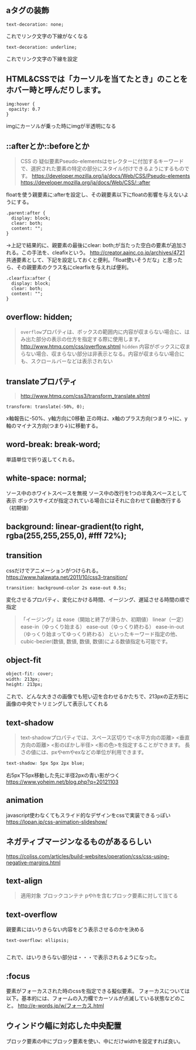 ## aタグの装飾
```
text-decoration: none;
```
これでリンク文字の下線がなくなる
```
text-decoration: underline;
```
これでリンク文字の下線を設定

## HTML&CSSでは「カーソルを当てたとき」のことをホバー時と呼んだりします。
```
img:hover {
 opacity: 0.7
}
```
imgにカーソルが乗った時にimgが半透明になる

## ::afterとか::beforeとか
> CSS の 疑似要素Pseudo-elementsはセレクターに付加するキーワードで、選択された要素の特定の部分にスタイル付けできるようにするものです。
https://developer.mozilla.org/ja/docs/Web/CSS/Pseudo-elements
https://developer.mozilla.org/ja/docs/Web/CSS/::after

floatを使う親要素に:afterを設定し、その親要素以下にfloatの影響を与えないようにする。
```
.parent:after {
  display: block;
  clear: both;
  content: "";
}
```
→上記で結果的に、親要素の最後にclear: both;が当たった空白の要素が追加される。この手法を、cleafixという。
http://creator.aainc.co.jp/archives/4721
共通要素として、下記を設定しておくと便利。「float使いそうだな」と思ったら、その親要素のクラス名にclearfixを与えれば便利。
```
.clearfix:after {
  display: block;
  clear: both;
  content: "";
}
```
## overflow: hidden;
> `overflow`プロパティは、ボックスの範囲内に内容が収まらない場合に、はみ出た部分の表示の仕方を指定する際に使用します。
http://www.htmq.com/css/overflow.shtml
> `hidden` 内容がボックスに収まらない場合、収まらない部分は非表示となる。内容が収まらない場合にも、スクロールバーなどは表示されない

## translateプロパティ
> http://www.htmq.com/css3/transform_translate.shtml

```
transform: translate(-50%, 0);
```
x軸報告に-50%、y軸方向に0移動
正の時は、x軸のプラス方向(つまり→)に、y軸のマイナス方向(つまり↓)に移動する。

## word-break: break-word;
単語単位で折り返してくれる。

## white-space: normal;
ソース中のホワイトスペースを無視
ソース中の改行を1つの半角スペースとして表示
ボックスサイズが指定されている場合にはそれに合わせて自動改行する（初期値）

## background: linear-gradient(to right, rgba(255,255,255,0), #fff 72%);

## transition
cssだけでアニメーションがつけられる。https://www.halawata.net/2011/10/css3-transition/
```
transition: background-color 2s ease-out 0.5s;
```
変化させるプロパティ、変化にかける時間、イージング、遅延させる時間の順で指定
> 「イージング」は
> ease（開始と終了が滑らか、初期値）
> linear（一定）
> ease-in（ゆっくり始まる）
> ease-out（ゆっくり終わる）
> ease-in-out（ゆっくり始まってゆっくり終わる）
> といったキーワード指定の他、cubic-bezier(数値, 数値, 数値, 数値)による数値指定も可能です。

## object-fit
```css
object-fit: cover;
width: 213px;
height: 213px;
```
これで、どんな大きさの画像でも短い辺を合わせるかたちで、213pxの正方形に画像の中央でトリミングして表示してくれる

## text-shadow
> text-shadowプロパティでは、スペース区切りで<水平方向の距離> <垂直方向の距離> <影のぼかし半径> <影の色>を指定することができます。 長さの値には、pxやemやexなどの単位が利用できます。

```css
text-shadow: 5px 5px 2px blue;
```
右5px下5px移動した先に半径2pxの青い影がつく
https://www.yoheim.net/blog.php?q=20121103

## animation
javascript使わなくてもスライド的なデザインをcssで実装できるっぽい
https://lopan.jp/css-animation-slideshow/

## ネガティブマージンなるものがあるらしい
https://coliss.com/articles/build-websites/operation/css/css-using-negative-margins.html

## text-align 
> 適用対象 ブロックコンテナ
pやhを含むブロック要素に対して当てる

## text-overflow
親要素にはいりきらない内容をどう表示させるのかを決める
```
text-overflow: ellipsis;
 
```

これで、はいりきらない部分は・・・で表示されるようになった。

## :focus
要素がフォーカスされた時のcssを指定できる擬似要素。
フォーカスについては以下。基本的には、フォームの入力欄でカーソルが点滅している状態などのこと。
http://e-words.jp/w/フォーカス.html

## ウィンドウ幅に対応した中央配置
ブロック要素の中にブロック要素を使い、中にだけwidthを設定すれば良い。
